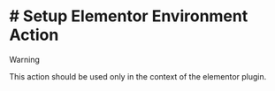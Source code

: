 # # Setup Elementor Environment Action

> [!WARNING]
> This action should be used only in the context of the elementor plugin.
